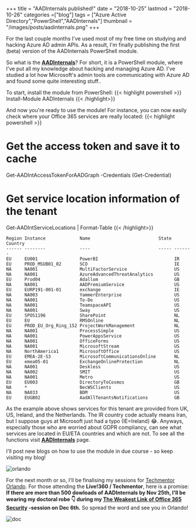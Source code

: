 +++
title = "AADInternals published!"
date = "2018-10-25"
lastmod = "2018-10-26"
categories =["blog"]
tags = ["Azure Active Directory","PowerShell","AADInternals"]
thumbnail = "/images/posts/aadinternals.png"
+++

For the last couple months I've used most of my free time on studying and hacking Azure AD admin APIs. As a result, I'm finally
publishing the first (beta) version of the AADInternals PowerShell module.

<!--more-->

So what is the **<a href="/aadinternals" target="_blank">AADInternals</a>**? For short, it is a PowerShell module, where I've put all my knowledge about hacking and managing Azure AD.
I've studied a lot how Microsoft's admin tools are communicating with Azure AD and found some quite interesting stuff.. 

To start, install the module from PowerShell:
{{< highlight powershell >}}
Install-Module AADInternals
{{< /highlight>}}

And now you're ready to use the module! For instance, you can now easily check where your Office 365 services are really located:
{{< highlight powershell >}}
# Get the access token and save it to cache
Get-AADIntAccessTokenForAADGraph -Credentials (Get-Credential)
# Get service location information of the tenant
Get-AADIntServiceLocations | Format-Table
{{< /highlight>}}

```
Region Instance             Name                          State Country
------ --------             ----                          ----- -------
EU     EU001                PowerBI                             IR     
EU     PROD_MSUB01_02       SCO                                 IE     
NA     NA001                MultiFactorService                  US     
NA     NA001                AzureAdvancedThreatAnalytics        US     
EU     Prod04               Adallom                             GB     
NA     NA001                AADPremiumService                   US     
EU     EURP191-001-01       exchange                            IE     
NA     NA003                YammerEnterprise                    US     
NA     NA001                To-Do                               US     
NA     NA001                TeamspaceAPI                        US     
NA     NA001                Sway                                US     
EU     SPOS1196             SharePoint                          NL     
EU     EU                   RMSOnline                           NL     
EU     PROD_EU_Org_Ring_152 ProjectWorkManagement               NL     
NA     NA001                ProcessSimple                       US     
NA     NA001                PowerAppsService                    US     
NA     NA001                OfficeForms                         US     
NA     NA001                MicrosoftStream                     US     
NA     NorthAmerica1        MicrosoftOffice                     US     
EU     EMEA-2E-S3           MicrosoftCommunicationsOnline       NL     
EU     emea05-01            ExchangeOnlineProtection            NL     
NA     NA001                Deskless                            US     
NA     NA002                SMIT                                US     
NA     NA001                Metro                               US     
EU     EU003                DirectoryToCosmos                   GB     
NA     *                    BecWSClients                        US     
NA     NA033                BDM                                 US     
EU     EUGB02               AadAllTenantsNotifications          GB
```
As the example above shows services for this tenant are provided from UK, US, Ireland, and the Netherlands. The IR country code actually means Iran, but I suppose guys at Microsoft just had a typo (IE=Ireland) :joy:.
Anyways, especially those who are worried about GDPR compliancy, can see what services are located in EU/ETA countries and which are not. To see all the functions visit **<a href="/aadinternals" target="_blank">AADInternals</a>** page.

I'll post new blogs on how to use the module in due course - so keep visiting my blog! 

![orlando](/images/posts/orlando2018speak.jpg)

For the next month or so, I'll be finalising my sessions for <a href="https://techmentorevents.com/ecg/live360events/events/orlando-2018/techmentor.aspx" target="_blank">Techmentor Orlando</a>. 
For those attending the **Live!360 / Techmentor**, here is a promise: 
**If there are more than 500 dowloads of AADInternals by Nov 25th, I'll be wearing my doctoral robe :point_down: during my <a href="https://live360events.com/Events/Orlando-2018/Sessions/Thursday/TMH11-The-Weakest-Link-of-Office-365-Security.aspx" target="_blank">The Weakest Link of Office 365 Security</a> -session on Dec 6th.**
So spread the word and see you in Orlando!

![doc](/images/posts/aadinternals_hbr.jpg)
